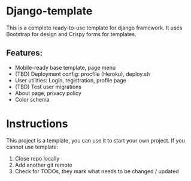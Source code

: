 # Django-template

This is a complete ready-to-use template for django framework. It uses Bootstrap for design and Crispy forms for templates.

## Features:

- Mobile-ready base template, page menu
- (TBD) Deployment config: procfile (Heroku), deploy.sh
- User utilities: Login, registration, profile page
- (TBD) Test user migrations
- About page, privacy policy
- Color schema

# Instructions

This project is a template, you can use it to start your own project.
If you cannot use template:

1. Close repo locally
2. Add another git remote
3. Check for TODOs, they mark what needs to be changed / updated
